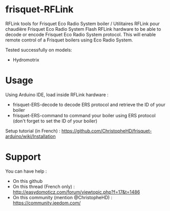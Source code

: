 # frisquet-RFLink

RFLink tools for Frisquet Eco Radio System boiler / Utilitaires RFLink pour chaudière Frisquet Eco Radio System
Flash RFLink hardware to be able to decode or encode Frisquet Eco Radio System protocol. This will enable remote control of a Frisquet boilers using Eco Radio System.

Tested successfully on models:
- Hydromotrix

# Usage

Using Arduino IDE, load inside RFLink hardware :
- frisquet-ERS-decode to decode ERS protocol and retrieve the ID of your boiler
- frisquet-ERS-command to command your boiler using ERS protocol (don't forget to set the ID of your boiler)

Setup tutorial (in French) : https://github.com/ChristopheHD/frisquet-arduino/wiki/Installation

# Support

You can have help :
- On this github
- On this thread (French only) : http://easydomoticz.com/forum/viewtopic.php?f=17&t=1486
- On this community (mention @ChristopheHD) : https://community.jeedom.com/
